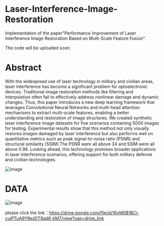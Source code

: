 # Laser-Interference-Image-Restoration
Implementation of the paper"Performance Improvement of Laser Interference Image Restoration Based on Multi-Scale Feature Fusion".

The code will be uploaded soon.

# Abstract
With the widespread use of laser technology in military and civilian areas, laser
interference has become a significant problem for optoelectronic devices. Traditional image
restoration methods like filtering and interpolation often fail to effectively address nonlinear
damage and dynamic changes. Thus, this paper introduces a new deep learning framework
that leverages Convolutional Neural Networks and multi-head attention mechanisms to
extract multi-scale features, enabling a better understanding and restoration of image
structures. We created synthetic laser interference image datasets for five scenarios
containing 5000 images for testing. Experimental results show that this method not only
visually restores images damaged by laser interference but also performs well on quantitative
metrics such as peak signal-to-noise ratio (PSNR) and structural similarity (SSIM).The PSNR
were all above 34 and SSIM were all above 0.98. Looking ahead, this technology promises
broader applications in laser interference scenarios, offering support for both military defense
and civilian technologies.

![image](https://github.com/user-attachments/assets/e44ebf5f-3c5f-489c-9f28-afc111a70577)


# DATA
![image](https://github.com/user-attachments/assets/d889807a-395a-405a-ae45-19e74f29b58e)

please click the link：https://drive.google.com/file/d/16xM0B1BCi-cujPTuA9Y8ezDT8ad6-kM7/view?usp=drive_link

